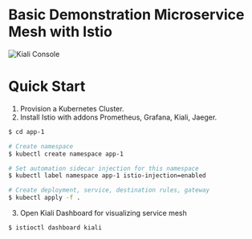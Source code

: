 Basic Demonstration Microservice Mesh with Istio
===
![Kiali Console](https://user-images.githubusercontent.com/618412/120837175-99217000-c590-11eb-917c-eb3fd6dde4c6.png)


# Quick Start
1. Provision a Kubernetes Cluster.
2. Install Istio with addons Prometheus, Grafana, Kiali, Jaeger.
```bash
$ cd app-1

# Create namespace
$ kubectl create namespace app-1

# Set automation sidecar injection for this namespace
$ kubectl label namespace app-1 istio-injection=enabled

# Create deployment, service, destination rules, gateway
$ kubectl apply -f .
```
3. Open Kiali Dashboard for visualizing service mesh
```bash
$ istioctl dashboard kiali
```